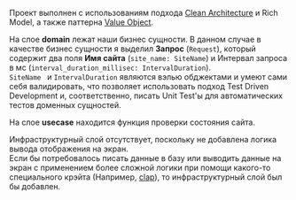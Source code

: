 Проект выполнен с использованиям подхода [Clean Architecture](https://blog.cleancoder.com/uncle-bob/2012/08/13/the-clean-architecture.html) и Rich Model, а также паттерна [Value Object](https://www.youtube.com/watch?v=hUzpe73Oa3g&t=13s).

На слое **domain** лежат наши бизнес сущности. В данном случае в качестве бизнес сущности я выделил **Запрос** (`Request`), который содержит два поля **Имя сайта** (`site_name: SiteName`) и Интервал запроса в мс (`interval_duration_millisec: IntervalDuration`).  
`SiteName ` и `IntervalDuration` являются вэлью обджектами и умеют сами себя валидировать, что позволяет использовать подход Test Driven Development и, соответственно, писать Unit Test'ы для автоматических тестов доменных сущностей.

На слое **usecase** находится функция проверки состояния сайта.

Инфраструктурный слой отсутствует, поскольку не добавлена логика вывода отображения на экран.  
Если бы потребовалось писать данные в базу или выводить данные на экран с применением более сложной логики при помощи какого-то специального крэйта (Например, [clap](https://crates.io/crates/clap)), то инфраструктурный слой был бы добавлен.